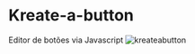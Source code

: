 # Kreate-a-button
Editor de botões via Javascript
![kreateabutton](https://user-images.githubusercontent.com/92333990/177438937-1a5d5bb9-2a0f-4973-8851-141f9e1e50b5.jpg)
